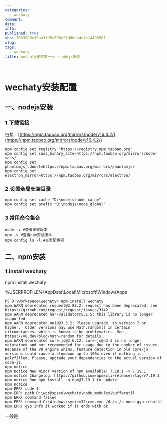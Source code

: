 ```yaml
---
categories:
  - wechaty
comment: 
date: 
info: 
published: true
sha: 1033980c98aa31d5c096e21d80ec4efef4493501
slug: 
tags:
  - wechaty
title: wechaty安装第一步--nodejs安装

---
```

# wechaty安装配置

## 一、nodejs安装
### 1.下载链接
链接：[https://npm.taobao.org/mirrors/node/v16.4.2/](https://npm.taobao.org/mirrors/node/v16.4.2/)

```
npm config set registry "https://registry.npm.taobao.org" 
npm config set sass_binary_site=https://npm.taobao.org/mirrors/node-sass/
npm config set phantomjs_cdnurl=https://npm.taobao.org/mirrors/phantomjs/ 
npm config set electron_mirror=https://npm.taobao.org/mirrors/electron/ 
```
### 2.设置全局安装目录
    npm config set cache "D:\nodejs\node_cache"
    npm config set prefix "D:\nodejs\node_global"

### 3 常用命令集合

```
node -v #查看安装版本
npm -v #查看npm安装版本
npm config ls -l #查看配置项
```

## 二、npm安装
### 1.install wechaty
npm install wechaty

%USERPROFILE%\AppData\Local\Microsoft\WindowsApps

```
PS D:\workspace\wechaty> npm install wechaty
npm WARN deprecated request@2.88.2: request has been deprecated, see https://github.com/request/request/issues/3142
npm WARN deprecated har-validator@5.1.5: this library is no longer supported
npm WARN deprecated uuid@3.3.2: Please upgrade  to version 7 or higher.  Older versions may use Math.random() in certain circumstances, which is known to be problematic.  See https://v8.dev/blog/math-random for details.
npm WARN deprecated core-js@2.6.12: core-js@<3.3 is no longer maintained and not recommended for usage due to the number of issues. Because of the V8 engine whims, feature detection in old core-js versions could cause a slowdown up to 100x even if nothing is polyfilled. Please, upgrade your dependencies to the actual version of core-js.
npm notice
npm notice New minor version of npm available! 7.18.1 -> 7.19.1
npm notice Changelog: https://github.com/npm/cli/releases/tag/v7.19.1
npm notice Run npm install -g npm@7.19.1 to update!
npm notice
npm ERR! code 1
npm ERR! path D:\workspace\wechaty\node_modules\bufferutil
npm ERR! command failed
npm ERR! command C:\Windows\system32\cmd.exe /d /s /c node-gyp rebuild
npm ERR! gyp info it worked if it ends with ok
```
一般是